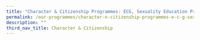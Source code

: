 ```yaml
---
title: "Character & Citizenship Programmes: ECG, Sexuality Education Programme"
permalink: /our-programmes/character-n-citizenship-programmes-e-c-g-sexuality-education-programme/
description: ""
third_nav_title: Character & Citizenship
---
```

